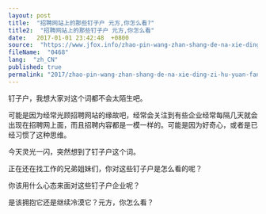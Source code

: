 ```yaml
---
layout: post
title:  "招聘网站上的那些钉子户 元方,你怎么看?"
title2:  "招聘网站上的那些钉子户 元方,你怎么看"
date:   2017-01-01 23:42:48  +0800
source:  "https://www.jfox.info/zhao-pin-wang-zhan-shang-de-na-xie-ding-zi-hu-yuan-fang-ni-zen-me-kan.html"
fileName:  "0468"
lang:  "zh_CN"
published: true
permalink: "2017/zhao-pin-wang-zhan-shang-de-na-xie-ding-zi-hu-yuan-fang-ni-zen-me-kan.html"
---
```




钉子户，我想大家对这个词都不会太陌生吧。

可能是因为经常光顾招聘网站的缘故吧，经常会关注到有些企业经常每隔几天就会出现在招聘网上面，而且招聘内容都是一模一样的。可能是因为好奇心，或者是已经习惯了这种思维。

今天灵光一闪，突然想到了钉子户这个词。

正在还在找工作的兄弟姐妹们，你对这些钉子户是怎么看的呢？

你该用什么心态来面对这些钉子户企业呢？

是该拥抱它还是继续冷漠它？元方，你怎么看？
